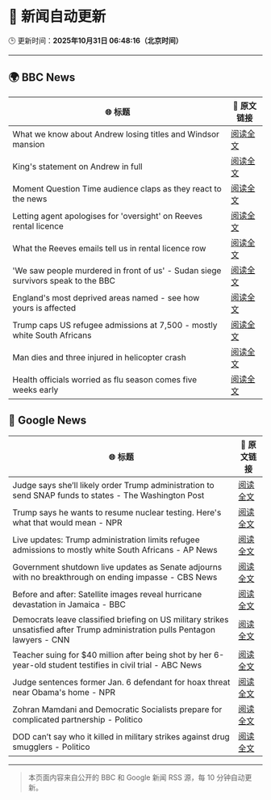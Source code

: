 # 🧠 新闻自动更新

🕒 更新时间：**2025年10月31日 06:48:16（北京时间）**

---

## 🌍 BBC News

| 🌐 标题 | 🔗 原文链接 |
|--------|-------------|
| What we know about Andrew losing titles and Windsor mansion | [阅读全文](https://www.bbc.com/news/articles/c5ylk9r336zo?at_medium=RSS&at_campaign=rss) |
| King's statement on Andrew in full | [阅读全文](https://www.bbc.com/news/articles/c0qp75z3dw4o?at_medium=RSS&at_campaign=rss) |
| Moment Question Time audience claps as they react to the news | [阅读全文](https://www.bbc.com/news/videos/clyz6m8ml71o?at_medium=RSS&at_campaign=rss) |
| Letting agent apologises for 'oversight' on Reeves rental licence | [阅读全文](https://www.bbc.com/news/articles/cx2p55ejy88o?at_medium=RSS&at_campaign=rss) |
| What the Reeves emails tell us in rental licence row | [阅读全文](https://www.bbc.com/news/articles/cj41y1ze9jyo?at_medium=RSS&at_campaign=rss) |
| 'We saw people murdered in front of us' - Sudan siege survivors speak to the BBC | [阅读全文](https://www.bbc.com/news/articles/cgr4qqgdlkjo?at_medium=RSS&at_campaign=rss) |
| England's most deprived areas named - see how yours is affected | [阅读全文](https://www.bbc.com/news/articles/cly137089yyo?at_medium=RSS&at_campaign=rss) |
| Trump caps US refugee admissions at 7,500 - mostly white South Africans | [阅读全文](https://www.bbc.com/news/articles/cy40jj71243o?at_medium=RSS&at_campaign=rss) |
| Man dies and three injured in helicopter crash | [阅读全文](https://www.bbc.com/news/articles/cx203g3j416o?at_medium=RSS&at_campaign=rss) |
| Health officials worried as flu season comes five weeks early | [阅读全文](https://www.bbc.com/news/articles/c20pe6llg2zo?at_medium=RSS&at_campaign=rss) |

## 📰 Google News

| 🌐 标题 | 🔗 原文链接 |
|--------|-------------|
| Judge says she’ll likely order Trump administration to send SNAP funds to states - The Washington Post | [阅读全文](https://news.google.com/rss/articles/CBMiigFBVV95cUxQWjRyNWRIaHdmb1lnSno3NHI2NW5FZ1lNTjktaWVFTVhRd2hZUnItZUZTLTMtbWpWMW8xNXVlb0dRRW9MOWVvOU9jRURFV2NiREV6eDF6OENqSHZleFBteWxkazFrbUZfeThWTWxvR21KeW9LNlZrOFRPT010ajVOZzB3bXdjanlGbmc?oc=5) |
| Trump says he wants to resume nuclear testing. Here's what that would mean - NPR | [阅读全文](https://news.google.com/rss/articles/CBMidEFVX3lxTFBSdmU5Zk1KOVY0cVVBbkdsVnRraXVSdE9Obk1JV1o4QXI1OVo3aEUwQTJvTXE4TnFWSXlITVZ5RC1GbTBNaVRoUmxVQ05iQzBxVm81Q2RPYkFzYndtX3dOejMxVk45V3h5U29SVkJBVmQyTnU1?oc=5) |
| Live updates: Trump administration limits refugee admissions to mostly white South Africans - AP News | [阅读全文](https://news.google.com/rss/articles/CBMibEFVX3lxTE9ibnF2U0EtWXVYbm11akY5ZFJOT1JXRk9TMFhoa2ZDbVd4dGYydURzOVIxLVBCT2ZFZUt5OTVKZ3JVdVBEOW8ycjAxclUwMng0OVByWlNaNWRwc3ZlNGF4SjhMTXBaSElkcTE3Tg?oc=5) |
| Government shutdown live updates as Senate adjourns with no breakthrough on ending impasse - CBS News | [阅读全文](https://news.google.com/rss/articles/CBMimgFBVV95cUxOZXpvTWM3cWxtZV9vV3RSMWVCdGJpeEJDX2c1Yjh1MXFoY0t1YV9kMlNYazdINmhJOWxNOVY0QXJ0dWkyZm1ZSXhxSExjZmgxbUZNTWtlQ19Td1dTY29OX3lseXR2cVNYNXR2R3hCLXl3T3Zhb1JnV0ROWUhJbXA5UG1tbEZLX2loU3FORDUxYmQ4dkVoU0E0a1NR0gGfAUFVX3lxTFB5cGdxbXloOEJ6RDE2akU1ZzIyZDNoWW1oWFpsMl9WNkVNNmRWSEh5aHVUSVFvc3A2R1FiblJpRHUtODlIODdrdmQ2RVFQV1UwZ01pR0dOc25pT3FOLWZ6SXhUMG1UdFhOUHc4c2NsZlVnTGxBZHdmbERxYlg5Qi0xWTNZelVKSm8wdTRuaWNOMlNSSDFTemJQS1liZ1lBRQ?oc=5) |
| Before and after: Satellite images reveal hurricane devastation in Jamaica - BBC | [阅读全文](https://news.google.com/rss/articles/CBMiWkFVX3lxTE9ROEt4M0dIV1dCb1N4M2tfOFo4MXJ3Vy1XemJMMGI3bUEwb1E5b2RPZGNicnNtRHd2N25yNFFja1BjVElEOUNhLWUtMUhkRjZKZWFKazRaeXp5d9IBX0FVX3lxTFB1QlhLalAxSlpQWEREOExMRU5mUVpIM01yaXFySUJ5Z2hXdGg4UC1NTDc0NXV2Wk5GNTZJQVFJOVMzWUFlcHZaRGlCVjhrY3pKT25xazlJZktTQllpVmdv?oc=5) |
| Democrats leave classified briefing on US military strikes unsatisfied after Trump administration pulls Pentagon lawyers - CNN | [阅读全文](https://news.google.com/rss/articles/CBMi1gFBVV95cUxQSktBd2d0V2pIWjhhWER0SnAyNjFPTVhBZTlpSVRYcWRxX1I0a3RkWTlPb3dtaDZtVmRTUVpxNTlZZUJaRHpMTTh5OF9tbXdVOFZfUURxZWtXMTNiQi1SVTNIdF9wQjA2RS1ucUhLaTZKVGxucEx2Qnp4dTN3YXRwSkwtcFhIYjNfb3BTQjB4aVVEV1M4Skx3SUl6MmRmTFIzTmZTZXAzcmNWNHc4dVVBdUFIOW9ZUzdNTXg4MmJzZTU5aGlSYnZxN1JSdThZZUtReElGQnd3?oc=5) |
| Teacher suing for $40 million after being shot by her 6-year-old student testifies in civil trial - ABC News | [阅读全文](https://news.google.com/rss/articles/CBMikAFBVV95cUxQUm9WVWJXalBZZlQ3VjdMdDJFYXBoVkZSZVlvcGJsa3IySlIzeGlUMGpVZmtUaHd6bHR2aG5zbElBcjVNbkdnaGJ3SlhpaGI0TFU3Yl9xNFZxYUlVTFVjbnVEeVNLdmNWWGlNd0dvNWljSUxPeW5fQjBNa3VEYVRGOFBJcWo3Tk80bHFwNHptQWfSAZYBQVVfeXFMUEl0Rm9xUFM4WjQ4Skk5OG02OTRrMlF2Tmo5OEZvdG53OFBzbVZ4Z1lWbDlQMWZPSFlFdW5YcXVwRG9XZjRoYzlaZHhKbnJldlVHTlhXektzbWlIMnhxV2syT1phMkhqdVNKX1Z4eEZKRTJyWktrNkhsRVdFX3ZmTC13U0JhSGx5NXhKdzBkeDQ0UHVWd3Vn?oc=5) |
| Judge sentences former Jan. 6 defendant for hoax threat near Obama's home - NPR | [阅读全文](https://news.google.com/rss/articles/CBMijAFBVV95cUxQV0pLaEJaV2cwNDZweTFDYVU0cW5UX3ZFYjdWU09jd2tlN1lWZmJteEFNV2llZUJjT0wyTm4talZLQVRIVXMyWmJhMWJ1X2JOWmFHM0pFZDdxcVp2QTN3ME5NVVdIVnloMW9OR1ZuSU93X3VkSjlERm5jOGd0N05YaTZZcGlfZDNrVFhNYw?oc=5) |
| Zohran Mamdani and Democratic Socialists prepare for complicated partnership - Politico | [阅读全文](https://news.google.com/rss/articles/CBMijAFBVV95cUxOckZUWnZpa0UtbHJSZWtQdFk2SkxGT0JDM3duM2dPek9jbHFPaVNPa1d0aUZmTFBMbWY0N3dGWUp2Y2dZQTJWS1BZM3BLeElHaHhGLXBlQ1ZXRkIzY1RjMEg3ZG5sNHlpa2FCampwM2NkSGg4ZGZaTmF5YW5wc1Q3Q2hEWWpkRUZiV016Yg?oc=5) |
| DOD can’t say who it killed in military strikes against drug smugglers - Politico | [阅读全文](https://news.google.com/rss/articles/CBMijgFBVV95cUxOUzZ1cjN3U1NVeGZwZzdaWUZaYVFGSEVPTVhRb0VsT2VDZXJueHY0SkJIckhVQTR2NTZiaXg4Nk1nSnZQbzFJSUlJQUVnczVnVndNZXUtejczVXMzLWZNaHYzb1lnby1HX0xydjJQSmdkbDFqXzNPWHdJZXY3TGN6V25Va0E2WUNMNVM2ai1R?oc=5) |

---
> 本页面内容来自公开的 BBC 和 Google 新闻 RSS 源，每 10 分钟自动更新。